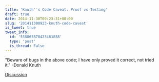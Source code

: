 ```yaml
---
title: 'Knuth''s Code Caveat: Proof vs Testing'
draft: true
date: 2014-11-30T09:23:31+00:00
slug: '201411300923-knuth-code-caveat'
is_tweet: true
tweet_info:
  id: '538865878423461888'
  type: 'post'
  is_thread: False
---
```




"Beware of bugs in the above code; I have only proved it correct, not tried it." -Donald Knuth

[Discussion](https://x.com/sytelus/status/538865878423461888)

